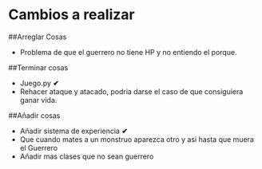 # Cambios a realizar

##Arreglar Cosas

- Problema de que el guerrero no tiene HP y no entiendo el porque.

##Terminar cosas

- Juego.py **✔**
- Rehacer ataque y atacado, podria darse el caso de que consiguiera ganar vida.

##Añadir cosas

- Añadir sistema de experiencia **✔**
- Que cuando mates a un monstruo aparezca otro y asi hasta que muera el Guerrero
- Añadir mas clases que no sean guerrero
